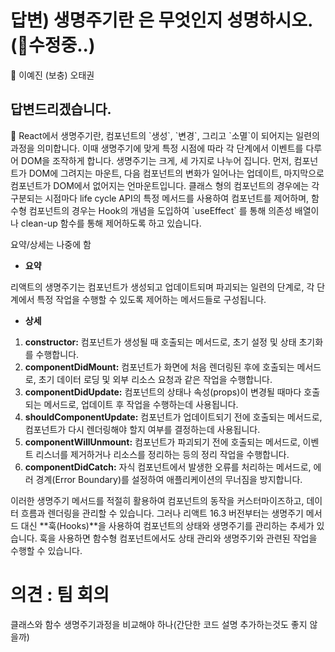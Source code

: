 # 답변) 생명주기란 은 무엇인지 성명하시오. (🔨수정중..)

<aside>
💫 이예진
(보충) 오태권

</aside>

## 답변드리겠습니다.

<aside>
📌 React에서 생명주기란, 컴포넌트의 `생성`, `변경`, 그리고 `소멸`이 되어지는 일련의 과정을 의미합니다. 이때 생명주기에 맞게 특정 시점에 따라 각 단계에서 이벤트를 다루어 DOM을 조작하게 합니다. 
생명주기는 크게, 세 가지로 나누어 집니다. 
먼저, 컴포넌트가 DOM에 그려지는 마운트, 다음 컴포넌트의 변화가 일어나는 업데이트, 마지막으로 컴포넌트가 DOM에서 없어지는 언마운트입니다.
클래스 형의 컴포넌트의 경우에는 각 구분되는 시점마다 life cycle API의 특정 메서드를 사용하여 컴포넌트를 제어하며, 함수형 컴포넌트의 경우는 Hook의 개념을 도입하여 `useEffect` 를 통해 의존성 배열이나 clean-up 함수를 통해 제어하도록 하고 있습니다.

</aside>

요약/상세는 나중에 함

- **요약**

리액트의 생명주기는 컴포넌트가 생성되고 업데이트되며 파괴되는 일련의 단계로, 각 단계에서 특정 작업을 수행할 수 있도록 제어하는 메서드들로 구성됩니다.

- **상세**
1. **constructor:** 컴포넌트가 생성될 때 호출되는 메서드로, 초기 설정 및 상태 초기화를 수행합니다.
2. **componentDidMount:** 컴포넌트가 화면에 처음 렌더링된 후에 호출되는 메서드로, 초기 데이터 로딩 및 외부 리소스 요청과 같은 작업을 수행합니다.
3. **componentDidUpdate:** 컴포넌트의 상태나 속성(props)이 변경될 때마다 호출되는 메서드로, 업데이트 후 작업을 수행하는데 사용됩니다.
4. **shouldComponentUpdate:** 컴포넌트가 업데이트되기 전에 호출되는 메서드로, 컴포넌트가 다시 렌더링해야 할지 여부를 결정하는데 사용됩니다.
5. **componentWillUnmount:** 컴포넌트가 파괴되기 전에 호출되는 메서드로, 이벤트 리스너를 제거하거나 리소스를 정리하는 등의 정리 작업을 수행합니다.
6. **componentDidCatch:** 자식 컴포넌트에서 발생한 오류를 처리하는 메서드로, 에러 경계(Error Boundary)를 설정하여 애플리케이션의 무너짐을 방지합니다.

이러한 생명주기 메서드를 적절히 활용하여 컴포넌트의 동작을 커스터마이즈하고, 데이터 흐름과 렌더링을 관리할 수 있습니다. 그러나 리액트 16.3 버전부터는 생명주기 메서드 대신 **훅(Hooks)**을 사용하여 컴포넌트의 상태와 생명주기를 관리하는 추세가 있습니다. 훅을 사용하면 함수형 컴포넌트에서도 상태 관리와 생명주기와 관련된 작업을 수행할 수 있습니다.

### 

# 의견 : 팀 회의

클래스와 함수 생명주기과정을 비교해야 하나(간단한 코드 설명 추가하는것도 좋지 않을까)
